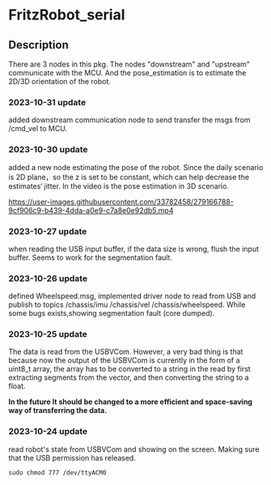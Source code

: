 # FritzRobot_serial

## Description
 There are 3 nodes in this pkg. The nodes "downstream" and "upstream" communicate with the MCU. And the pose_estimation is to estimate the 2D/3D orientation of the robot.

### 2023-10-31 update

added downstream communication node to send transfer the msgs from /cmd_vel to MCU.


### 2023-10-30 update
added a new node estimating the pose of the robot. Since the daily scenario is 2D plane，so the z is set to be constant, which can help decrease the estimates‘ jitter. In the video is the pose estimation in 3D scenario.
<!--
<video width="320" height="240" controls>
    <source src="media/VID_20231030_192910.mp4" type="video/mp4">
</video>
-->

https://user-images.githubusercontent.com/33782458/279166788-9cf906c9-b439-4dda-a0e9-c7a8e0e92db5.mp4

### 2023-10-27 update
when reading the USB input buffer, if the data size is wrong, flush the input buffer. Seems to work for the segmentation fault.

### 2023-10-26 update
defined Wheelspeed.msg, implemented driver node to read from USB and publish to topics /chassis/imu /chassis/vel /chassis/wheelspeed. While some bugs exists,showing segmentation fault (core dumped).

### 2023-10-25 update
The data is read from the USBVCom. However, a very bad thing is that because now the output of the USBVCom is currently in the form of a uint8_t array, the array has to be converted to a string in the read by first extracting segments from the vector, and then converting the string to a float. 

**In the future It should be changed to a more efficient and space-saving way of transferring the data.**
### 2023-10-24 update
read robot's state from USBVCom and showing on the screen. Making sure that the USB permission has released.
```
sudo chmod 777 /dev/ttyACM0
```